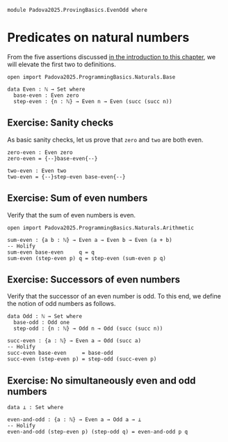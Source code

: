 ```
module Padova2025.ProvingBasics.EvenOdd where
```

# Predicates on natural numbers

From the five assertions discussed [in the introduction to this
chapter](Padova2025.ProvingBasics.html), we will elevate the first two to
definitions.

```
open import Padova2025.ProgrammingBasics.Naturals.Base

data Even : ℕ → Set where
  base-even : Even zero
  step-even : {n : ℕ} → Even n → Even (succ (succ n))
```


## Exercise: Sanity checks

As basic sanity checks, let us prove that `zero` and `two` are both even.

```
zero-even : Even zero
zero-even = {--}base-even{--}

two-even : Even two
two-even = {--}step-even base-even{--}
```


## Exercise: Sum of even numbers

Verify that the sum of even numbers is even.

```
open import Padova2025.ProgrammingBasics.Naturals.Arithmetic
```

```
sum-even : {a b : ℕ} → Even a → Even b → Even (a + b)
-- Holify
sum-even base-even     q = q
sum-even (step-even p) q = step-even (sum-even p q)
```


## Exercise: Successors of even numbers

Verify that the successor of an even number is odd. To this end, we define the
notion of odd numbers as follows.

```
data Odd : ℕ → Set where
  base-odd : Odd one
  step-odd : {n : ℕ} → Odd n → Odd (succ (succ n))
```

```
succ-even : {a : ℕ} → Even a → Odd (succ a)
-- Holify
succ-even base-even     = base-odd
succ-even (step-even p) = step-odd (succ-even p)
```


## Exercise: No simultaneously even and odd numbers

```
data ⊥ : Set where
```

```
even-and-odd : {a : ℕ} → Even a → Odd a → ⊥
-- Holify
even-and-odd (step-even p) (step-odd q) = even-and-odd p q
```
